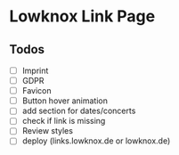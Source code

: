 # Lowknox Link Page

## Todos
- [ ] Imprint
- [ ] GDPR
- [ ] Favicon
- [ ] Button hover animation
- [ ] add section for dates/concerts
- [ ] check if link is missing
- [ ] Review styles
- [ ] deploy (links.lowknox.de or lowknox.de)